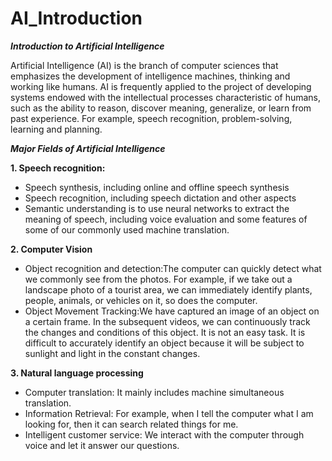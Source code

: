 # AI_Introduction

_**Introduction to Artificial Intelligence**_

Artificial Intelligence (AI) is the branch of computer sciences that emphasizes the development of intelligence machines, thinking and working like humans. AI  is frequently applied to the project of developing systems endowed with the intellectual processes characteristic of humans, such as the ability to reason, discover meaning, generalize, or learn from past experience. For example, speech recognition, problem-solving, learning and planning.

_**Major Fields of Artificial Intelligence**_

**1. Speech recognition:** 
- Speech synthesis, including online and offline speech synthesis
- Speech recognition, including speech dictation and other aspects
- Semantic understanding is to use neural networks to extract the meaning of speech, including voice evaluation and some features of some of our commonly used machine translation.

**2. Computer Vision**
- Object recognition and detection:The computer can quickly detect what we commonly see from the photos. For example, if we take out a landscape photo of a tourist area, we can immediately identify plants, people, animals, or vehicles on it, so does the computer.
- Object Movement Tracking:We have captured an image of an object on a certain frame. In the subsequent videos, we can continuously track the changes and conditions of this object. It is not an easy task. It is difficult to accurately identify an object because it will be subject to sunlight and light in the constant changes.

**3. Natural language processing**
- Computer translation: It mainly includes machine simultaneous translation.
- Information Retrieval: For example, when I tell the computer what I am looking for, then it can search related things for me.
- Intelligent customer service: We interact with the computer through voice and let it answer our questions.
